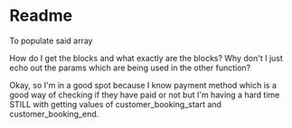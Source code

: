 # Readme

To populate said array

How do I get the blocks and what exactly are the blocks?
Why don't I just echo out the params which are being used in the other function?

Okay, so I'm in a good spot because I know payment method which is a good way of checking if they have paid or not but I'm having
a hard time STILL with getting values of customer_booking_start and customer_booking_end.




